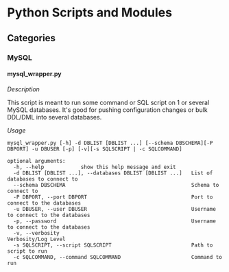 # Python Scripts and Modules

## Categories

### MySQL

#### mysql_wrapper.py
_Description_

This script is meant to run some command or SQL script on 1 or several MySQL databases.
It's good for pushing configuration changes or bulk DDL/DML into several databases.

_Usage_
```
mysql_wrapper.py [-h] -d DBLIST [DBLIST ...] [--schema DBSCHEMA][-P DBPORT] -u DBUSER [-p] [-v][-s SQLSCRIPT | -c SQLCOMMAND]

optional arguments:
  -h, --help            show this help message and exit
  -d DBLIST [DBLIST ...], --databases DBLIST [DBLIST ...]   List of databases to connect to
  --schema DBSCHEMA                                         Schema to connect to
  -P DBPORT, --port DBPORT                                  Port to connect to the databases
  -u DBUSER, --user DBUSER                                  Username to connect to the databases
  -p, --password                                            Username to connect to the databases
  -v, --verbosity                                           Verbosity/Log Level
  -s SQLSCRIPT, --script SQLSCRIPT                          Path to script to run
  -c SQLCOMMAND, --command SQLCOMMAND                       Command to run
```